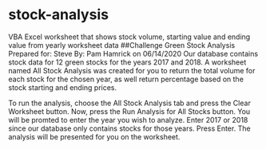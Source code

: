 # stock-analysis
VBA Excel worksheet that shows stock volume, starting value and ending value from yearly worksheet data
##Challenge
Green Stock Analysis 
Prepared for: Steve
By: Pam Hamrick on 06/14/2020
Our database contains stock data for 12 green stocks for the years 2017 and 2018.  A worksheet named All Stock Analysis was created for you to return the total volume for each stock for the chosen year, as well return percentage based on the stock starting and ending prices.

To run the analysis, choose the All Stock Analysis tab and press the Clear Worksheet button.  Now, press the Run Analysis for All Stocks button.  You will be promted to enter the year you wish to analyze. Enter 2017 or 2018 since our database only contains stocks for those years. Press Enter.  The analysis will be presented for you on the worksheet.


